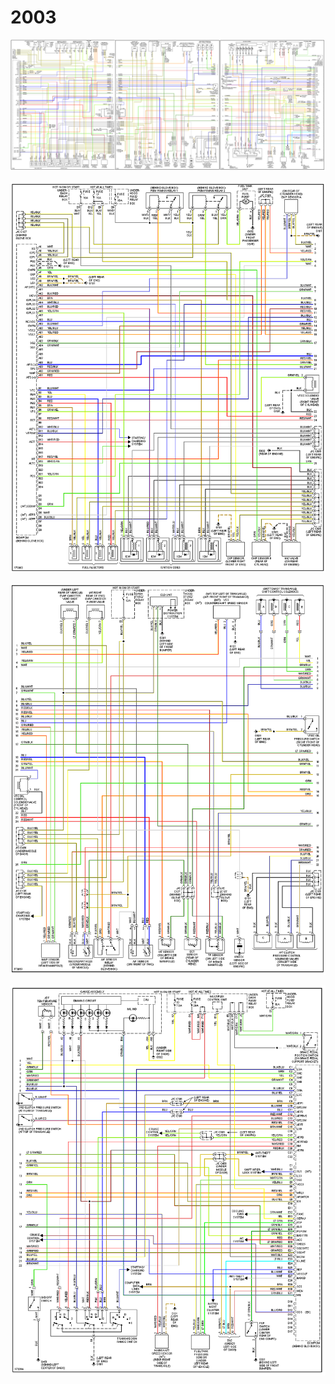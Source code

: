# 2003

![x](OEM-Docs/Honda/2003-honda-element-ecu.png)

![x](OEM-Docs/Honda/2003-honda-element-ecu-1.png)

![x](OEM-Docs/Honda/2003-honda-element-ecu-2.png)

![x](OEM-Docs/Honda/2003-honda-element-ecu-3.png)

